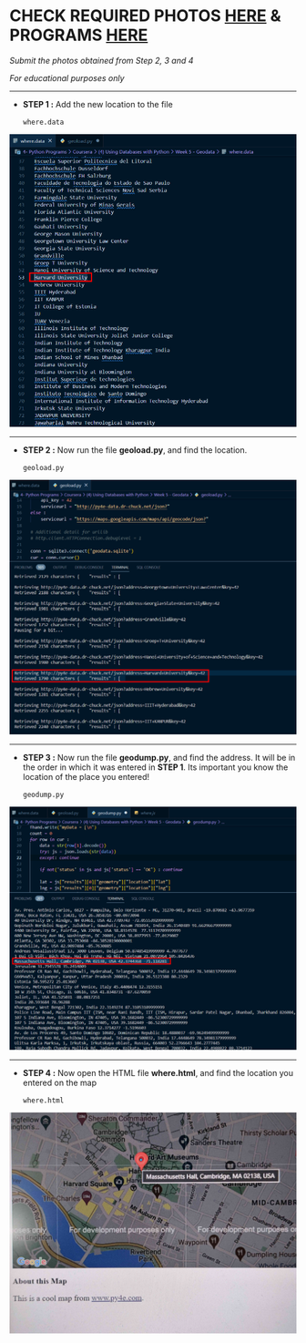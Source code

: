 # CHECK REQUIRED PHOTOS [HERE](https://github.com/Phantom-fs/Python-for-Everybody-py4e/tree/main/(4)%20Using%20Databases%20with%20Python/Week%205/images) & PROGRAMS [HERE](https://github.com/Phantom-fs/Python-for-Everybody-py4e/tree/main/(4)%20Using%20Databases%20with%20Python/Week%205/Programs)
*Submit the photos obtained from Step 2, 3 and 4*

*For educational purposes only*

- - - -

- **STEP 1 :** Add the new location to the file

      where.data

<p align="center"><img src="https://github.com/Phantom-fs/Python-for-Everybody-py4e/blob/main/(4)%20Using%20Databases%20with%20Python/Week%205/images/(0)addToList.jpg"/></p>

- - - -

- **STEP 2 :** Now run the file **geoload.py**, and find the location.

      geoload.py

<p align="center"><img src="https://github.com/Phantom-fs/Python-for-Everybody-py4e/blob/main/(4)%20Using%20Databases%20with%20Python/Week%205/images/(1)geoload.jpg"/></p>

- - - -

- **STEP 3 :** Now run the file **geodump.py**, and find the address. It will be in the order in which it was entered in **STEP 1**. Its important you know the location of the place you entered!

      geodump.py

<p align="center"><img src="https://github.com/Phantom-fs/Python-for-Everybody-py4e/blob/main/(4)%20Using%20Databases%20with%20Python/Week%205/images/(2)geodump.jpg"/></p>

- - - -

- **STEP 4 :** Now open the HTML file **where.html**, and find the location you entered on the map

      where.html

<p align="center"><img src="https://github.com/Phantom-fs/Python-for-Everybody-py4e/blob/main/(4)%20Using%20Databases%20with%20Python/Week%205/images/(3)location.jpg"/></p>
